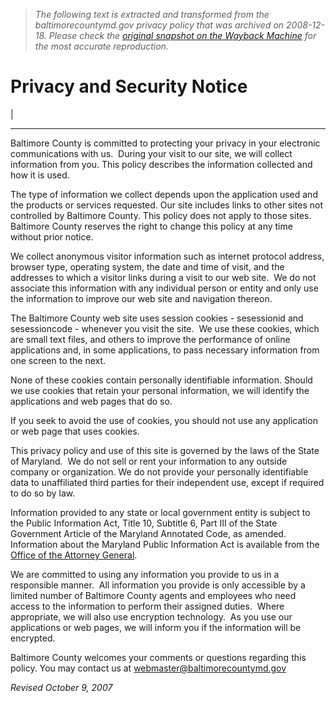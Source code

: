> *The following text is extracted and transformed from the baltimorecountymd.gov privacy policy that was archived on 2008-12-18. Please check the [original snapshot on the Wayback Machine](https://web.archive.org/web/20081218074704id_/http%3A//www.baltimorecountymd.gov/UserGuide/privacy.html) for the most accurate reproduction.*

# Privacy and Security Notice

|   
  
---  
  
Baltimore County is committed to protecting your privacy in your electronic communications with us.  During your visit to our site, we will collect information from you. This policy describes the information collected and how it is used.

The type of information we collect depends upon the application used and the products or services requested. Our site includes links to other sites not controlled by Baltimore County. This policy does not apply to those sites. Baltimore County reserves the right to change this policy at any time without prior notice.

We collect anonymous visitor information such as internet protocol address, browser type, operating system, the date and time of visit, and the addresses to which a visitor links during a visit to our web site.  We do not associate this information with any individual person or entity and only use the information to improve our web site and navigation thereon.

The Baltimore County web site uses session cookies - sesessionid and sesessioncode - whenever you visit the site.  We use these cookies, which are small text files, and others to improve the performance of online applications and, in some applications, to pass necessary information from one screen to the next. 

None of these cookies contain personally identifiable information. Should we use cookies that retain your personal information, we will identify the applications and web pages that do so.

If you seek to avoid the use of cookies, you should not use any application or web page that uses cookies.

This privacy policy and use of this site is governed by the laws of the State of Maryland.  We do not sell or rent your information to any outside company or organization. We do not provide your personally identifiable data to unaffiliated third parties for their independent use, except if required to do so by law.

Information provided to any state or local government entity is subject to the Public Information Act, Title 10, Subtitle 6, Part III of the State Government Article of the Maryland Annotated Code, as amended.  Information about the Maryland Public Information Act is available from the [Office of the Attorney General](http://www.oag.state.md.us/opengov/index.htm).

We are committed to using any information you provide to us in a responsible manner.  All information you provide is only accessible by a limited number of Baltimore County agents and employees who need access to the information to perform their assigned duties.  Where appropriate, we will also use encryption technology.  As you use our applications or web pages, we will inform you if the information will be encrypted.

Baltimore County welcomes your comments or questions regarding this policy. You may contact us at [webmaster@baltimorecountymd.gov](https://web.archive.org/Contact/webmaster)

 _Revised October 9, 2007_
